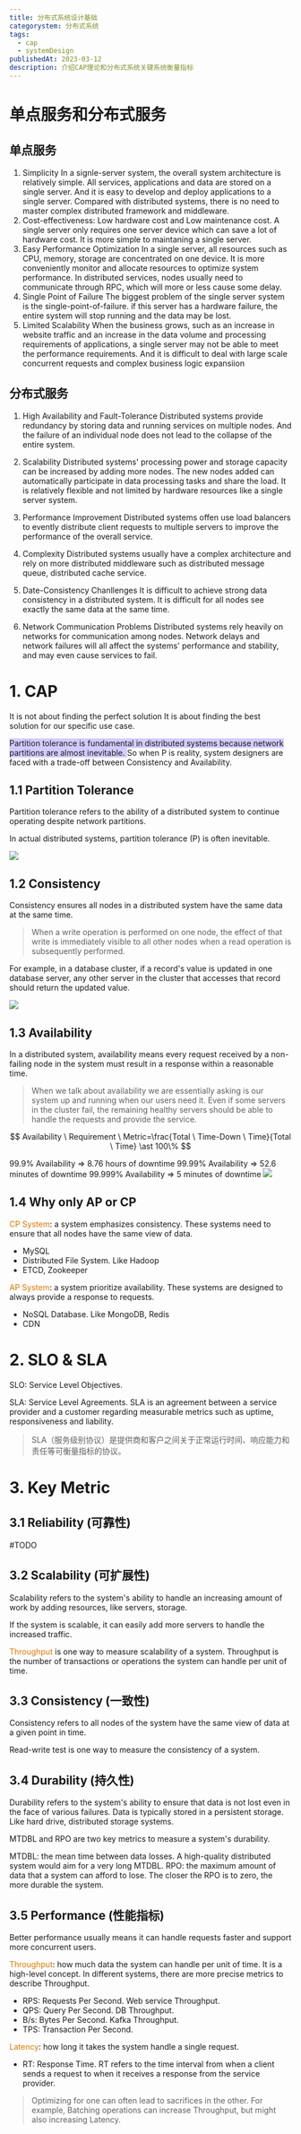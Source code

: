 ```yaml
---
title: 分布式系统设计基础
categorystem: 分布式系统
tags:
  - cap
  - systemDesign
publishedAt: 2023-03-12
description: 介绍CAP理论和分布式系统关键系统衡量指标
---
```


# 单点服务和分布式服务

## 单点服务
1. Simplicity
In a signle-server system, the overall system architecture is relatively simple. All services, applications and data are stored on a single server.
And it is easy to develop and deploy applications to a single server. 
Compared with distributed systems, there is no need to master complex distributed framework and middleware.
2. Cost-effectiveness: Low hardware cost and Low maintenance cost.
A single server only requires one server device which can save a lot of hardware cost.
It is more simple to maintaning a single server.
3. Easy Performance Optimization
In a single server, all resources such as CPU, memory, storage are concentrated on one device. It is more conveniently monitor and allocate resources to optimize system performance.
In distributed services, nodes usually need to communicate through RPC, which will more or less cause some delay.
4. Single Point of Failure
The biggest problem of the single server system is the single-point-of-failure. if this server has a hardware failure, the entire system will stop running and the data may be lost.
5. Limited Scalability
When the business grows, such as an increase in website traffic and an increase in the data volume and processing requirements of applications, a single server may not be able to meet the performance requirements.
And it is difficult to deal with large scale concurrent requests and complex business logic expansiion
## 分布式服务

1. High Availability and Fault-Tolerance
Distributed systems provide redundancy by storing data and running services on multiple nodes.
And the failure of an individual node does not lead to the collapse of the entire system.

2. Scalability
Distributed systems' processing power and storage capacity can be increased by adding more nodes. The new nodes added can automatically participate in data processing tasks and share the load.
It is relatively flexible and not limited by hardware resources like a single server system.

3. Performance Improvement
Distributed systems offen use load balancers to evently distribute client requests to multiple servers to improve the performance of the overall service.

4. Complexity
Distributed systems usually have a complex architecture and rely on more distributed middleware such as distributed message queue, distributed cache service.

5. Date-Consistency Chanllenges
It is difficult to achieve strong data consistency in a distributed system. It is difficult for all nodes see exactly the same data at the same time.

6. Network Communication Problems
Distributed systems rely heavily on networks for communication among nodes. Network delays and network failures will all affect the systems' performance and stability, and may even cause services to fail.

# 1. CAP

It is not about finding the perfect solution 
It is about finding the best solution for our specific use case.

<span style="background:#d2cbff">Partition tolerance is fundamental in distributed systems because network partitions are almost inevitable. </span>
So when P is reality, system designers are faced with a trade-off between Consistency and Availability.

## 1.1 Partition Tolerance

Partition tolerance refers to the ability of a distributed system to continue operating despite network partitions.

In actual distributed systems, partition tolerance (P) is often inevitable.

![](/images/systemDesign-CAP-Partition.png)

## 1.2 Consistency

Consistency ensures all nodes in a distributed system have the same data at the same time.

>When a write operation is performed on one node, the effect of that write is immediately visible to all other nodes when a read operation is subsequently performed.

For example, in a database cluster, if a record's value is updated in one database server, any other server in the cluster that accesses that record should return the updated value.

![](/images/systemDesign-CAP-Consistency.png)

## 1.3 Availability

In a distributed system, availability means every request received by a non-failing node in the system must result in a response within a reasonable time.

> When we talk about availability we are essentially asking is our system up and running when our users need it. Even if some servers in the cluster fail, the remaining healthy servers should be able to handle the requests and provide the service.

$$
Availability \ Requirement \ Metric=\frac{Total \ Time-Down \ Time}{Total \ Time} \ast 100\%
$$

99.9% Availability => 8.76 hours of downtime
99.99% Availability => 52.6 minutes of downtime
99.999% Availability => 5 minutes of downtime
![](/images/systemDesign-CAP-Availability.png)

## 1.4 Why only AP or CP

<font color="#de7802">CP System</font>: a system emphasizes consistency. These systems need to ensure that all nodes have the same view of data.
- MySQL
- Distributed File System. Like Hadoop
- ETCD, Zookeeper

<font color="#de7802">AP System</font>: a system prioritize availability. These systems are designed to always provide a response to requests.
- NoSQL Database. Like MongoDB, Redis
- CDN

# 2. SLO & SLA

SLO: Service Level Objectives. 

SLA: Service Level Agreements. SLA is an agreement between a service provider and a customer regarding measurable metrics such as uptime, responsiveness and liability.
>SLA（服务级别协议）是提供商和客户之间关于正常运行时间、响应能力和责任等可衡量指标的协议。
# 3. Key Metric

## 3.1 Reliability (可靠性)

#TODO 


## 3.2 Scalability (可扩展性)

Scalability refers to the system's ability to handle an increasing amount of work by adding resources, like servers, storage.

If the system is scalable, it can easily add more servers to handle the increased traffic.

<font color="#de7802">Throughput</font> is one way to measure scalability of a system. Throughput is the number of transactions or operations the system can handle per unit of time.

## 3.3 Consistency (一致性)

Consistency refers to all nodes of the system have the same view of data at a given point in time.

Read-write test is one way to measure the consistency of a system.

## 3.4 Durability (持久性)

Durability refers to the system's ability to ensure that data is not lost even in the face of various failures. Data is typically stored in a persistent storage. Like hard drive, distributed storage systems.

MTDBL and RPO are two key metrics to measure a system's durability.

MTDBL:  the mean time between data losses. A high-quality distributed system would aim for a very long MTDBL.
RPO: the maximum amount of data that a system can afford to lose. The closer the RPO is to zero, the more durable the system.

## 3.5 Performance (性能指标)

Better performance usually means it can handle requests faster and support more concurrent users.

<font color="#de7802">Throughput</font>: how much data the system can handle per unit of time. It is a high-level concept. In different systems, there are more precise metrics to describe Throughput.

- RPS: Requests Per Second. Web service Throughput.
- QPS: Query Per Second. DB Throughput. 
- B/s: Bytes Per Second. Kafka Throughput.
- TPS: Transaction Per Second.

<font color="#de7802">Latency</font>: how long it takes the system handle a single request.

- RT: Response Time. RT refers to the time interval from when a client sends a request to when it receives a response from the service provider.

>Optimizing for one can often lead to sacrifices in the other. For example, Batching operations can increase Throughput, but might also increasing Latency.



